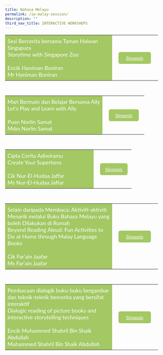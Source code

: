 ```yaml
---
title: Bahasa Melayu
permalink: /iw-malay-session/
description: ""
third_nav_title: INTERACTIVE WORKSHOPS
---
```

<style>
    .btn1{
    font-size: 16px;
    font-family:Lato,sans-serif;
    background-color: #a3c864;
    padding: 10px 13px;
    margin: -5px 13px;
    border-radius: 6px;
    width: 60%;
    text-align: center;
    display:block;
    }
     .btn1:hover {
background-color: lightgrey;!important;
}
.content a {
margin-bottom:0rem;
text-decoration:none;
}
@media only screen and (max-width: 600px) {
    .btn1 {
      width:74%
    }
}
</style>


<table style="border-collapse: collapse;
  width: 100%;">
  <tbody><tr>
    <td style="border: none; width: 70%;
  text-align: left;padding: 8px;background-color:#a3c864;color:#fff;font-family:Lato,sans-serif;font-size: 18px;">Sesi Bercerita bersama Taman Haiwan Singapura<br>Storytime with Singapore Zoo <br><br>
Encik Haniman Boniran&nbsp;<br>
Mr Haniman Boniran<br>
</td>
    <td style="border: none;
  text-align: left;padding: 8px;width: 30%;font-family:Lato,sans-serif;">
 <a href="/sc-ml-mr-haniman-boniran/" class="btn1" style="color:#fff;">Sinopsis</a>
</td>
    </tr>
</tbody></table>
<br>


<table style="border-collapse: collapse;
  width: 100%;">
  <tbody><tr>
    <td style="border: none; width: 70%;
  text-align: left;padding: 8px;background-color:#a3c864;color:#fff;font-family:Lato,sans-serif;font-size: 18px;">Mari Bermain dan Belajar Bersama Ally<br>Let’s Play and Learn with Ally<br><br>Puan Norlin Samat<br>
Mdm Norlin Samat<br>
            </td>
    <td style="border: none;
  text-align: left;padding: 8px;width: 30%;font-family:Lato,sans-serif;">
 <a href="/iw-ml-mdm-norlin-samat/" class="btn1" style="color:#fff;">Sinopsis</a>
</td>
    </tr>
</tbody></table>
<br>

<table style="border-collapse: collapse;
  width: 100%;">
  <tbody><tr>
    <td style="border: none; width: 70%;
  text-align: left;padding: 8px;background-color:#a3c864;color:#fff;font-family:Lato,sans-serif;font-size: 18px;">Cipta Cerita Adiwiramu<br>Create Your Superhero<br><br>Cik Nur-El-Hudaa Jaffar<br>
 Ms Nur-El-Hudaa Jaffar<br>
            </td>
    <td style="border: none;
  text-align: left;padding: 8px;width: 30%;font-family:Lato,sans-serif;">
 <a href="/iw-ml-ms-nur-el-hudaa-jaffar/" class="btn1" style="color:#fff;">Sinopsis</a>
</td>
    </tr>
</tbody></table>
<br>

<table style="border-collapse: collapse;
  width: 100%;">
  <tbody><tr>
    <td style="border: none; width: 70%;
  text-align: left;padding: 8px;background-color:#a3c864;color:#fff;font-family:Lato,sans-serif;font-size: 18px;">Selain daripada Membaca: Aktiviti-aktiviti Menarik melalui Buku Bahasa Melayu yang boleh Dilakukan di Rumah<br>Beyond Reading Aloud: Fun Activities to Do at Home through Malay Language Books<br><br>Cik Far'ain Jaafar<br>Ms Far'ain Jaafar<br>
            </td>
    <td style="border: none;
  text-align: left;padding: 8px;width: 30%;font-family:Lato,sans-serif;">
 <a href="/iw-ml-ms-farain-jaafar/" class="btn1" style="color:#fff;">Sinopsis</a>
</td>
    </tr>
</tbody></table>
<br>


<table style="border-collapse: collapse;
  width: 100%;">
  <tbody><tr>
    <td style="border: none; width: 70%;
  text-align: left;padding: 8px;background-color:#a3c864;color:#fff;font-family:Lato,sans-serif;font-size: 18px;">Pembacaan dialogik buku-buku bergambar dan teknik-teknik bercerita yang bersifat interaktif<br>Dialogic reading of picture books and interactive storytelling techniques<br><br>Encik Muhammed Shahril Bin Shaik Abdullah<br>
Muhammed Shahril Bin Shaik Abdullah<br>
</td>
    <td style="border: none;
  text-align: left;padding: 8px;width: 30%;font-family:Lato,sans-serif;">
 <a href="/sc-ml-muhammed-shahril-bin-shaik-abdullah/" class="btn1" style="color:#fff;">Sinopsis</a>
</td>
    </tr>
</tbody></table>